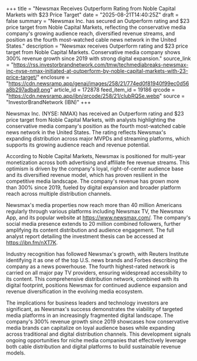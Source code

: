 +++
title = "Newsmax Receives Outperform Rating from Noble Capital Markets with $23 Price Target"
date = "2025-08-21T14:40:25Z"
draft = false
summary = "Newsmax Inc. has secured an Outperform rating and $23 price target from Noble Capital Markets, reflecting the conservative media company's growing audience reach, diversified revenue streams, and position as the fourth most-watched cable news network in the United States."
description = "Newsmax receives Outperform rating and $23 price target from Noble Capital Markets. Conservative media company shows 300% revenue growth since 2019 with strong digital expansion."
source_link = "https://rss.investorbrandnetwork.com/tmw/techmediabreaks-newsmax-inc-nyse-nmax-initiated-at-outperform-by-noble-capital-markets-with-23-price-target/"
enclosure = "https://cdn.newsramp.app/genai/images/258/21/774ed0f81940f99ec0d56a8b297adba9.png"
article_id = 172878
feed_item_id = 19186
qrcode = "https://cdn.newsramp.app/ibn/qrcode/258/21/clubRQSe.webp"
source = "InvestorBrandNetwork (IBN)"
+++

<p>Newsmax Inc. (NYSE: NMAX) has received an Outperform rating and $23 price target from Noble Capital Markets, with analysts highlighting the conservative media company's position as the fourth most-watched cable news network in the United States. The rating reflects Newsmax's expanding distribution across major MVPDs and streaming platforms, which supports its growing audience reach and revenue potential.</p><p>According to Noble Capital Markets, Newsmax is positioned for multi-year monetization across both advertising and affiliate fee revenue streams. This optimism is driven by the company's loyal, right-of-center audience base and its diversified revenue model, which has proven resilient in the competitive media landscape. The company's revenue has grown more than 300% since 2019, fueled by digital expansion and broader platform reach across multiple distribution channels.</p><p>Newsmax's media properties now reach more than 40 million Americans regularly through various platforms including Newsmax TV, the Newsmax App, and its popular website at <a href="https://www.newsmax.com/" rel="nofollow" target="_blank">https://www.newsmax.com/</a>. The company's social media presence extends to 20 million combined followers, further amplifying its content distribution and audience engagement. The full analyst report detailing the investment thesis can be accessed at <a href="https://ibn.fm/nXT7K" rel="nofollow" target="_blank">https://ibn.fm/nXT7K</a>.</p><p>Industry recognition has followed Newsmax's growth, with Reuters Institute identifying it as one of the top U.S. news brands and Forbes describing the company as a news powerhouse. The fourth highest-rated network is carried on all major pay TV providers, ensuring widespread accessibility to its content. This comprehensive distribution network, combined with its digital footprint, positions Newsmax for continued audience expansion and revenue diversification in the evolving media ecosystem.</p><p>The implications for business leaders and technology investors are significant, as Newsmax's success demonstrates the viability of targeted media platforms in an increasingly fragmented digital landscape. The company's 300% revenue growth since 2019 showcases how conservative media brands can capitalize on loyal audience bases while expanding across traditional and digital distribution channels. This development signals ongoing opportunities for niche media companies that effectively leverage both cable distribution and digital platforms to build sustainable revenue models.</p>